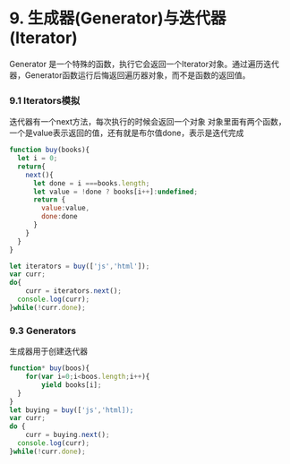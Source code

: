 # 9. 生成器(Generator)与迭代器(Iterator)

Generator 是一个特殊的函数，执行它会返回一个Iterator对象。通过遍历迭代器，Generator函数运行后悔返回遍历器对象，而不是函数的返回值。
<a name="ca36116a"></a>
### 9.1 Iterators模拟
迭代器有一个next方法，每次执行的时候会返回一个对象 对象里面有两个函数，一个是value表示返回的值，还有就是布尔值done，表示是迭代完成

```javascript
function buy(books){
  let i = 0;
  return{
    next(){
      let done = i ===books.length;
      let value = !done ? books[i++]:undefined;
      return {
      	value:value,
        done:done
      }
    }
  }
}

let iterators = buy(['js','html']);
var curr;
do{
	curr = iterators.next();
  console.log(curr);
}while(!curr.done);
```

<a name="18f675e5"></a>
### 9.3 Generators
生成器用于创建迭代器

```javascript
function* buy(boos){
	for(var i=0;i<boos.length;i++){
  		yield books[i];
  }
}
let buying = buy(['js','html]);
var curr;
do {
	curr = buying.next();
  console.log(curr);
}while(!curr.done);
```

